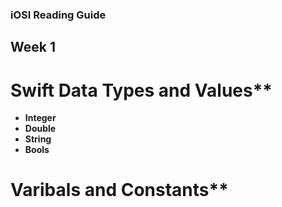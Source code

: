 ### iOSI Reading Guide

## Week 1

# Swift Data Types and Values**
* **Integer**
* **Double**
* **String**
* **Bools**

# Varibals and Constants**
